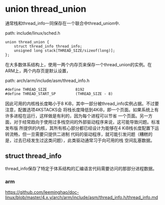 union thread_union
========================================

通常栈和thread_info一同保存在一个联合中thread_union中.

path: include/linux/sched.h
```
union thread_union {
    struct thread_info thread_info;
    unsigned long stack[THREAD_SIZE/sizeof(long)];
};
```

在大多数体系结构上，使用一两个内存页来保存一个thread_union的实例。在ARM上，两个内存页是默认设置，

path: arch/arm/include/asm/thread_info.h
```
#define THREAD_SIZE             8192
#define THREAD_START_SP         (THREAD_SIZE - 8)
```

因此可用的内核栈长度略小于8 KiB，其中一部分被thread_info实例占据。不过要注意，配置选项4KSTACKS会
将栈长度降低到4KiB，即一个页面。如果系统上有许多进程在运行，这样做是有利的，因为每个进程可以节省
一个页面。另一方面，对于经常趋向于使用过多栈空间的外部驱动程序来说，这可能导致问题。标准发布版
所提供的内核，其所有核心部分都已经设计为能够在4 KiB栈长度配置下运转流畅，但一旦需要只提供二进制
代码的驱动程序，就可能引发问题（糟糕的是，过去已经发生过这类问题），此类驱动通常习于向可用的栈
空间乱塞数据。

struct thread_info
----------------------------------------

thread_info保存了特定于体系结构的汇编语言代码需要访问的那部分进程数据。

### arm

https://github.com/leeminghao/doc-linux/blob/master/4.x.y/arch/arm/include/asm/thread_info.h/thread_info.md